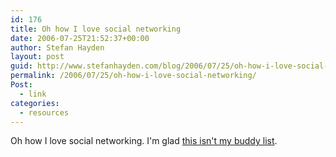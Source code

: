 ```yaml
---
id: 176
title: Oh how I love social networking
date: 2006-07-25T21:52:37+00:00
author: Stefan Hayden
layout: post
guid: http://www.stefanhayden.com/blog/2006/07/25/oh-how-i-love-social-networking/
permalink: /2006/07/25/oh-how-i-love-social-networking/
Post:
  - link
categories:
  - resources
---
```

Oh how I love social networking. I'm glad <a href="http://www.slate.com/features/2006mideast/middleeast.html">this isn't my buddy list</a>.